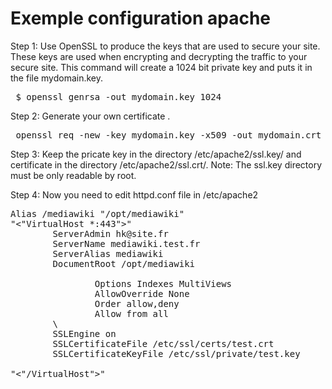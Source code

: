 # Exemple configuration apache
Step 1: Use OpenSSL to produce the keys that are used to secure your site. 
These keys are used when encrypting and decrypting the traffic to your secure site.
This command will create a 1024 bit private key and puts it in the file mydomain.key.
<pre> $ openssl genrsa -out mydomain.key 1024 </pre>

Step 2: Generate your own certificate .
<pre> openssl req -new -key mydomain.key -x509 -out mydomain.crt </pre>

Step 3: Keep the pricate key in the directory /etc/apache2/ssl.key/ and certificate in the directory /etc/apache2/ssl.crt/.
Note: The ssl.key directory must be only readable by root.

Step 4: Now you need to edit httpd.conf file in /etc/apache2
<pre>
Alias /mediawiki "/opt/mediawiki"
"<"VirtualHost *:443">"
        ServerAdmin hk@site.fr
        ServerName mediawiki.test.fr
        ServerAlias mediawiki
        DocumentRoot /opt/mediawiki
        <Directory "/opt/mediawiki">
                Options Indexes MultiViews
                AllowOverride None
                Order allow,deny
                Allow from all
        \</Directory\>
        SSLEngine on
        SSLCertificateFile /etc/ssl/certs/test.crt
        SSLCertificateKeyFile /etc/ssl/private/test.key

"<"/VirtualHost">"
</pre>

